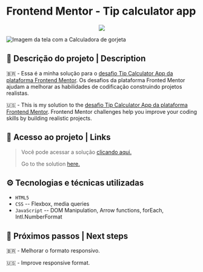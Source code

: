 # Frontend Mentor - Tip calculator app

<p align="center"><img src="https://img.shields.io/badge/STATUS-CONCLU%C3%8DDO-green"/></p>

![Imagem da tela com a Calculadora de gorjeta](https://user-images.githubusercontent.com/109491188/221333750-9bbcdfbb-eaf7-4a43-a920-e83b2e386570.png)


<h2>📝 Descrição do projeto | Description</h2>

:brazil: - Essa é a minha solução para o [desafio Tip Calculator App da plataforma Frontend Mentor](https://www.frontendmentor.io/challenges/tip-calculator-app-ugJNGbJUX). Os desafios da plataforma Fronted Mentor ajudam a melhorar as habilidades de codificação construindo projetos realistas.

:us: - This is my solution to the [desafio Tip Calculator App da plataforma Frontend Mentor](https://www.frontendmentor.io/challenges/tip-calculator-app-ugJNGbJUX). Frontend Mentor challenges help you improve your coding skills by building realistic projects.

<h2>📁 Acesso ao projeto | Links</h2>

> <p>Você pode acessar a solução <a href="https://gabrieleglvs.github.io/tip-calculator-app/">clicando aqui.</a></p>
> <p>Go to the solution <a href="https://gabrieleglvs.github.io/tip-calculator-app/">here.</a></p>

<h2>⚙️ Tecnologias e técnicas utilizadas</h2>

- ``HTML5``
- ``CSS``
-- Flexbox, media queries
- ``JavaScript``
-- DOM Manipulation, Arrow functions, forEach, Intl.NumberFormat

<h2>👣 Próximos passos | Next steps</h2>

:brazil: - Melhorar o formato responsivo.

:us: - Improve responsive format.
